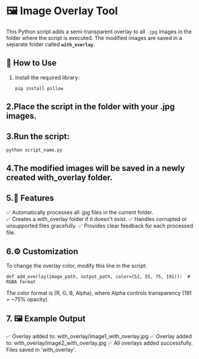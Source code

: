 # 🖼️ Image Overlay Tool

This Python script adds a semi-transparent overlay to all `.jpg` images in the folder where the script is executed. The modified images are saved in a separate folder called **`with_overlay`**.

## 🚀 How to Use
1. Install the required library:
   ```
   pip install pillow
   ```
## 2.Place the script in the folder with your .jpg images.

## 3.Run the script:
   ```
   python script_name.py
   ```
## 4.The modified images will be saved in a newly created with_overlay folder.

## 5.🎯 Features
✅ Automatically processes all .jpg files in the current folder.<br>
✅ Creates a with_overlay folder if it doesn't exist.
✅ Handles corrupted or unsupported files gracefully.
✅ Provides clear feedback for each processed file.

## 6.⚙️ Customization
To change the overlay color, modify this line in the script:
```
def add_overlay(image_path, output_path, color=(52, 55, 75, 191)):  # RGBA format
```
The color format is (R, G, B, Alpha), where Alpha controls transparency (191 = ~75% opacity).

## 7. 🖼️ Example Output
✅ Overlay added to: with_overlay/image1_with_overlay.jpg
✅ Overlay added to: with_overlay/image2_with_overlay.jpg
✅ All overlays added successfully. Files saved in 'with_overlay'.
